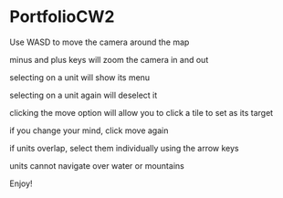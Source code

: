 # PortfolioCW2

Use WASD to move the camera around the map

minus and plus keys will zoom the camera in and out

selecting on a unit will show its menu

selecting on a unit again will deselect it

clicking the move option will allow you to click a tile to set as its target

if you change your mind, click move again

if units overlap, select them individually using the arrow keys

units cannot navigate over water or mountains

Enjoy!
